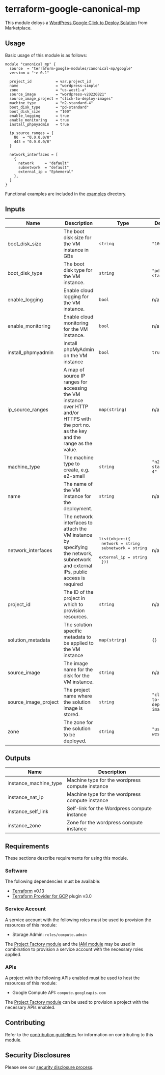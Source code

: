 # terraform-google-canonical-mp

This module deloys a [WordPress Google Click to Deploy Solution](https://console.cloud.google.com/marketplace/product/click-to-deploy-images/wordpress) from Marketplace.

## Usage

Basic usage of this module is as follows:

```hcl
module "canonical_mp" {
  source  = "terraform-google-modules/canonical-mp/google"
  version = "~> 0.1"

  project_id           = var.project_id
  name                 = "wordpress-simple"
  zone                 = "us-west1-a"
  source_image         = "wordpress-v20220821"
  source_image_project = "click-to-deploy-images"
  machine_type         = "n2-standard-4"
  boot_disk_type       = "pd-standard"
  boot_disk_size       = "100"
  enable_logging       = true
  enable_monitoring    = true
  install_phpmyadmin   = true

  ip_source_ranges = {
    80  = "0.0.0.0/0"
    443 = "0.0.0.0/0"
  }

  network_interfaces = [
    {
      network     = "default"
      subnetwork  = "default"
      external_ip = "Ephemeral"
    },
  ]
}
```

Functional examples are included in the
[examples](./examples/) directory.

<!-- BEGINNING OF PRE-COMMIT-TERRAFORM DOCS HOOK -->
## Inputs

| Name | Description | Type | Default | Required |
|------|-------------|------|---------|:--------:|
| boot\_disk\_size | The boot disk size for the VM instance in GBs | `string` | `"10"` | no |
| boot\_disk\_type | The boot disk type for the VM instance. | `string` | `"pd-standard"` | no |
| enable\_logging | Enable cloud logging for the VM instance. | `bool` | n/a | yes |
| enable\_monitoring | Enable cloud monitoring for the VM instance. | `bool` | n/a | yes |
| install\_phpmyadmin | Install phpMyAdmin on the VM instance | `bool` | `true` | no |
| ip\_source\_ranges | A map of source IP ranges for accessing the VM instance over HTTP and/or HTTPS with the port no. as the key and the range as the value. | `map(string)` | n/a | yes |
| machine\_type | The machine type to create, e.g. e2-small | `string` | `"n2-standard-4"` | no |
| name | The name of the VM instance for the deployment. | `string` | n/a | yes |
| network\_interfaces | The network interfaces to attach the VM instance by specifying the network, subnetwork and external IPs, public access is required | <pre>list(object({<br>    network     = string<br>    subnetwork  = string<br>    external_ip = string<br>  }))</pre> | n/a | yes |
| project\_id | The ID of the project in which to provision resources. | `string` | n/a | yes |
| solution\_metadata | The solution specific metadata to be applied to the VM instance | `map(string)` | `{}` | no |
| source\_image | The image name for the disk for the VM instance. | `string` | n/a | yes |
| source\_image\_project | The project name where the solution image is stored. | `string` | `"click-to-deploy-images"` | no |
| zone | The zone for the solution to be deployed. | `string` | `"us-west1-a"` | no |

## Outputs

| Name | Description |
|------|-------------|
| instance\_machine\_type | Machine type for the wordpress compute instance |
| instance\_nat\_ip | Machine type for the wordpress compute instance |
| instance\_self\_link | Self-link for the Wordpress compute instance |
| instance\_zone | Zone for the wordpress compute instance |

<!-- END OF PRE-COMMIT-TERRAFORM DOCS HOOK -->

## Requirements

These sections describe requirements for using this module.

### Software

The following dependencies must be available:

- [Terraform][terraform] v0.13
- [Terraform Provider for GCP][terraform-provider-gcp] plugin v3.0

### Service Account

A service account with the following roles must be used to provision
the resources of this module:

- Storage Admin: `roles/compute.admin`

The [Project Factory module][project-factory-module] and the
[IAM module][iam-module] may be used in combination to provision a
service account with the necessary roles applied.

### APIs

A project with the following APIs enabled must be used to host the
resources of this module:

- Google Compute API: `compute.googleapis.com`

The [Project Factory module][project-factory-module] can be used to
provision a project with the necessary APIs enabled.

## Contributing

Refer to the [contribution guidelines](./CONTRIBUTING.md) for
information on contributing to this module.

[iam-module]: https://registry.terraform.io/modules/terraform-google-modules/iam/google
[project-factory-module]: https://registry.terraform.io/modules/terraform-google-modules/project-factory/google
[terraform-provider-gcp]: https://www.terraform.io/docs/providers/google/index.html
[terraform]: https://www.terraform.io/downloads.html

## Security Disclosures

Please see our [security disclosure process](./SECURITY.md).
